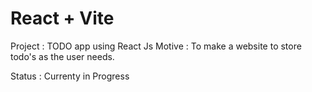 # React + Vite

Project : TODO app using React Js
Motive : To make a website to store todo's as the user needs.

Status : Currenty in Progress

